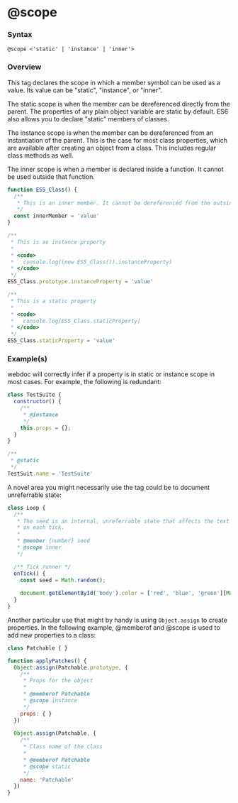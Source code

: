 # @scope

### Syntax

`@scope <'static' | 'instance' | 'inner'>`

### Overview

This tag declares the scope in which a member symbol can be used as a value. Its value can be "static", "instance", or "inner".

The static scope is when the member can be dereferenced directly from the parent. The properties of any plain object variable are static by default. ES6 also allows you to declare "static" members of classes.

The instance scope is when the member can be dereferenced from an instantiation of the parent. This is the case for most class properties, which are available after creating an object from a class. This includes regular class methods as well.

The inner scope is when a member is declared inside a function. It cannot be used outside that function.

```js
function ES5_Class() {
  /**
   * This is an inner member. It cannot be dereferenced from the outside unless returned elsewhere.
   */
  const innerMember = 'value'
}

/**
 * This is an instance property
 *
 * <code>
 *   console.log((new ES5_Class()).instanceProperty)
 * </code>
 */
ES5_Class.prototype.instanceProperty = 'value'

/**
 * This is a static property
 *
 * <code>
 *   console.log(ES5_Class.staticProperty)
 * </code>
 */
ES5_Class.staticProperty = 'value'
```

### Example(s)

webdoc will correctly infer if a property is in static or instance scope in most cases. For example, the following is redundant:

```js
class TestSuite {
  constructor() {
    /**
     * @instance
     */
    this.props = {};
  }
}

/**
 * @static
 */
TestSuit.name = 'TestSuite'
```

A novel area you might necessarily use the tag could be to document unreferrable state:

```js
class Loop {
  /**
   * The seed is an internal, unreferrable state that affects the text color of the DOM that changes
   * on each tick.
   *
   * @member {number} seed
   * @scope inner
   */

  /** Tick runner */
  onTick() {
    const seed = Math.random();
    
    document.getElementById('body').color = ['red', 'blue', 'green'][Math.floor(seed)];
  }
}
```

Another particular use that might by handy is using `Object.assign` to create properties. In the following example, @memberof and @scope is used to add new properties to a class:

```js
class Patchable { }

function applyPatches() {
  Object.assign(Patchable.prototype, {
    /**
     * Props for the object
     *
     * @memberof Patchable
     * @scope instance
     */
    props: { }
  })
  
  Object.assign(Patchable, {
    /**
     * Class name of the class
     * 
     * @memberof Patchable
     * @scope static
     */
    name: 'Patchable'
  })
}
```
